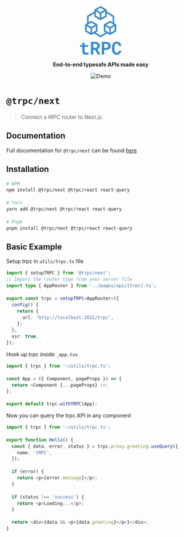 <p align="center">
  <a href="https://trpc.io/"><img src="../../www/static/img/logo-text.svg" alt="tRPC" height="130"/></a>
</p>

<p align="center">
  <strong>End-to-end typesafe APIs made easy</strong>
</p>

<p align="center">
  <!-- TODO: replace with new version GIF -->
  <img src="https://storage.googleapis.com/trpc/trpcgif.gif" alt="Demo" />
</p>

# `@trpc/next`

> Connect a tRPC router to Next.js.

## Documentation

Full documentation for `@trpc/next` can be found [here](https://trpc.io/docs/nextjs)

## Installation

```bash
# NPM
npm install @trpc/next @trpc/react react-query

# Yarn
yarn add @trpc/next @trpc/react react-query

# Pnpm
pnpm install @trpc/next @trpc/react react-query
```

## Basic Example

Setup trpc in `utils/trpc.ts` file

```typescript
import { setupTRPC } from '@trpc/next';
// Import the router type from your server file
import type { AppRouter } from '../pages/api/[trpc].ts';

export const trpc = setupTRPC<AppRouter>({
  config() {
    return {
      url: 'http://localhost:2022/trpc',
    };
  },
  ssr: true,
});
```

Hook up trpc inside `_app.tsx`

```typescript
import { trpc } from '~/utils/trpc.ts';

const App = ({ Component, pageProps }) => {
  return <Component {...pageProps} />;
};

export default trpc.withTRPC(App);
```

Now you can query the trpc API in any component

```typescript
import { trpc } from '~/utils/trpc.ts';

export function Hello() {
  const { data, error, status } = trpc.proxy.greeting.useQuery({
    name: 'tRPC',
  });

  if (error) {
    return <p>{error.message}</p>;
  }

  if (status !== 'success') {
    return <p>Loading...</p>;
  }

  return <div>{data && <p>{data.greeting}</p>}</div>;
}
```
